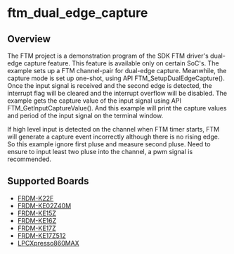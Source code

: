 # ftm_dual_edge_capture

## Overview
The FTM project is a demonstration program of the SDK FTM driver's dual-edge capture feature.
This feature is available only on certain SoC's.
The example sets up a FTM channel-pair for dual-edge capture. Meanwhile, the capture mode is set up one-shot, 
using API FTM_SetupDualEdgeCapture(). Once the input signal is received and the second edge is detected,
the interrupt flag will be cleared and the interrupt overflow will be disabled.
The example gets the capture value of the input signal using API FTM_GetInputCaptureValue().
And this example will print the capture values and period of the input signal on the terminal window.

If high level input is detected on the channel when FTM timer starts, FTM will generate a capture event incorrectly
although there is no rising edge. So this example ignore first pluse and measure second pluse. Need to ensure to
input least two pluse into the channel, a pwm signal is recommended.

## Supported Boards
- [FRDM-K22F](../../../_boards/frdmk22f/driver_examples/ftm/dual_edge_capture/example_board_readme.md)
- [FRDM-KE02Z40M](../../../_boards/frdmke02z40m/driver_examples/ftm/dual_edge_capture/example_board_readme.md)
- [FRDM-KE15Z](../../../_boards/frdmke15z/driver_examples/ftm/dual_edge_capture/example_board_readme.md)
- [FRDM-KE16Z](../../../_boards/frdmke16z/driver_examples/ftm/dual_edge_capture/example_board_readme.md)
- [FRDM-KE17Z](../../../_boards/frdmke17z/driver_examples/ftm/dual_edge_capture/example_board_readme.md)
- [FRDM-KE17Z512](../../../_boards/frdmke17z512/driver_examples/ftm/dual_edge_capture/example_board_readme.md)
- [LPCXpresso860MAX](../../../_boards/lpcxpresso860max/driver_examples/ftm/dual_edge_capture/example_board_readme.md)
